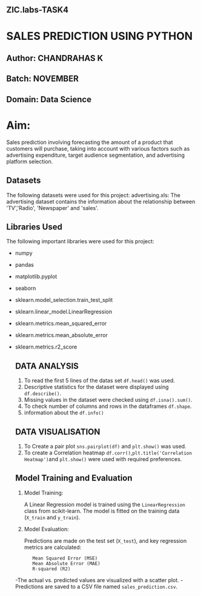 ## ZIC.labs-TASK4

# SALES PREDICTION USING PYTHON

## Author: CHANDRAHAS K

## Batch: NOVEMBER

## Domain: Data Science

# Aim: 
Sales prediction involving forecasting the amount of a product that customers will purchase, taking into account with various factors such as advertising expenditure, target audience segmentation, and advertising platform selection.

## Datasets
 The following datasets were used for this project:
  advertising.xls: The advertising dataset contains the information about the relationship between 'TV','Radio', 'Newspaper' and 'sales'.

## Libraries Used

The following important libraries were used for this project:
- numpy
- pandas
- matplotlib.pyplot
- seaborn
- sklearn.model_selection.train_test_split
- sklearn.linear_model.LinearRegression
- sklearn.metrics.mean_squared_error
- sklearn.metrics.mean_absolute_error
- sklearn.metrics.r2_score

  ## DATA ANALYSIS

  1. To read the first 5 lines of the datas set `df.head()` was used.
  2. Descriptive statistics for the dataset were displayed using `df.describe()`.
  3. Missing values in the dataset were checked using `df.isna().sum()`.
  4. To check number of columns and rows in the dataframes `df.shape`.
  5. information about the `df.info()`

  ## DATA VISUALISATION
  
     1. To Create a pair plot `sns.pairplot(df)` and `plt.show()` was used.
     2. To create a Correlation heatmap `df.corr()`,`plt.title('Correlation Heatmap')`and `plt.show()` were used with required preferences.

  ## Model Training and Evaluation

  1. Model Training:
     
      A Linear Regression model is trained using the `LinearRegression` class from scikit-learn.
      The model is fitted on the training data (`X_train` and `y_train`).

  2. Model Evaluation:
     
        Predictions are made on the test set (`X_test`), and key regression metrics are calculated:
     
            Mean Squared Error (MSE)
            Mean Absolute Error (MAE)
            R-squared (R2)
     
    -The actual vs. predicted values are visualized with a scatter plot.
    -Predictions are saved to a CSV file named `sales_prediction.csv`.
